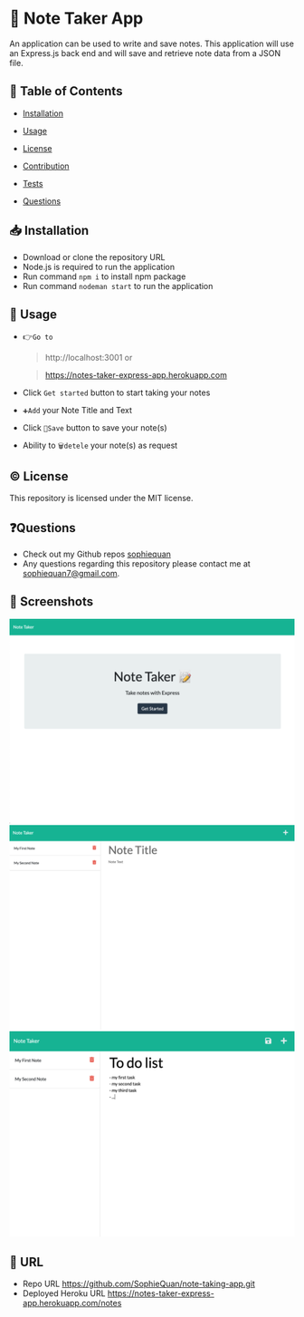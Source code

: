 # 📝 Note Taker App
An application can be used to write and save notes. This application will use an Express.js back end and will save and retrieve note data from a JSON file.

## 📑 Table of Contents
  * [Installation](#installation)

  * [Usage](#usage)

  * [License](#license)

  * [Contribution](#contribution)
  
  * [Tests](#tests)

  * [Questions](#questions)

## 📥 Installation
  * Download or clone the repository URL
  * Node.js is required to run the application
  * Run command `npm i` to install npm package
  * Run command `nodeman start` to run the application

## 📗 Usage
* 👉`Go to`
    > http://localhost:3001 or

    > https://notes-taker-express-app.herokuapp.com
* Click `Get started` button to start taking your notes
* `➕Add` your Note Title and Text
* Click `💾Save` button to save your note(s)
* Ability to `🗑detele` your note(s) as request


## © License
This repository is licensed under the MIT license.

## ❓Questions
- Check out my Github repos [sophiequan](https://github.com/sophiequan)
- Any questions regarding this repository please contact me at [sophiequan7@gmail.com](mailto:sophiequan7@gmail.com).

## 🌠 Screenshots
![screen shot note taker #1](public/assets/images/screenshot_1.png?raw=true " note taker screenshot")
![screen shot note taker #2](public/assets/images/screenshot_2.png?raw=true " note taker screenshot #2")
![screen shot note taker #3](public/assets/images/screenshot_3.png?raw=true " note taker screenshot #3")


## 🔗 URL
 * Repo URL https://github.com/SophieQuan/note-taking-app.git
 * Deployed Heroku URL https://notes-taker-express-app.herokuapp.com/notes